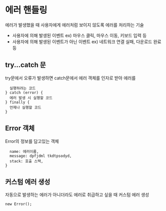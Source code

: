 # 에러 핸들링

에러가 발생했을 때 사용자에게 에러처럼 보이지 않도록 에러를 처리하는 기술

- 사용자에 의해 발생된 이벤트
  ex) 마우스 클릭, 마우스 이동, 키보드 입력 등
- 사용자에 의해 발생된 이벤트가 아닌 이벤트
  ex) 네트워크 연결 실패, 다운로드 완료 등

## try...catch 문

try문에서 오류가 발생하면 catch문에서 에러 객체를 인자로 받아 에러를

```try {
  실행하려는 코드
} catch (error) {
  에러 발생 시 실행할 코드
} finally {
  언제나 실행할 코드
}
```

## Error 객체

Error의 정보를 담고있는 객체

```Error {
  name: 에러이름,
  message: dpfjdml tkdtpsodyd,
  stack: 호출 스택,
}
```

## 커스텀 에러 생성

자동으로 발생하는 에러가 아니더라도 에러로 취급하고 싶을 때 커스텀 에러 생성

`new Error();`
